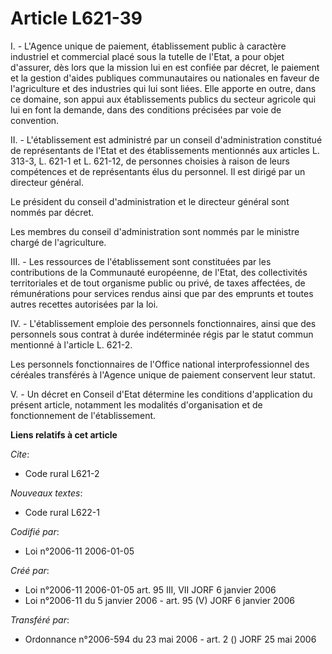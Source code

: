 # Article L621-39

I. - L'Agence unique de paiement, établissement public à caractère industriel et commercial placé sous la tutelle de l'Etat,
a pour objet d'assurer, dès lors que la mission lui en est confiée par décret, le paiement et la gestion d'aides publiques
communautaires ou nationales en faveur de l'agriculture et des industries qui lui sont liées. Elle apporte en outre, dans ce
domaine, son appui aux établissements publics du secteur agricole qui lui en font la demande, dans des conditions précisées
par voie de convention.

II. - L'établissement est administré par un conseil d'administration constitué de représentants de l'Etat et des
établissements mentionnés aux articles L. 313-3, L. 621-1 et L. 621-12, de personnes choisies à raison de leurs compétences
et de représentants élus du personnel. Il est dirigé par un directeur général.

Le président du conseil d'administration et le directeur général sont nommés par décret.

Les membres du conseil d'administration sont nommés par le ministre chargé de l'agriculture.

III. - Les ressources de l'établissement sont constituées par les contributions de la Communauté européenne, de l'Etat, des
collectivités territoriales et de tout organisme public ou privé, de taxes affectées, de rémunérations pour services rendus
ainsi que par des emprunts et toutes autres recettes autorisées par la loi.

IV. - L'établissement emploie des personnels fonctionnaires, ainsi que des personnels sous contrat à durée indéterminée régis
par le statut commun mentionné à l'article L. 621-2.

Les personnels fonctionnaires de l'Office national interprofessionnel des céréales transférés à l'Agence unique de paiement
conservent leur statut.

V. - Un décret en Conseil d'Etat détermine les conditions d'application du présent article, notamment les modalités
d'organisation et de fonctionnement de l'établissement.

**Liens relatifs à cet article**

_Cite_:

  - Code rural L621-2

_Nouveaux textes_:

  - Code rural L622-1

_Codifié par_:

  - Loi n°2006-11 2006-01-05

_Créé par_:

  - Loi n°2006-11 2006-01-05 art. 95 III, VII JORF 6 janvier 2006
  - Loi n°2006-11 du 5 janvier 2006 - art. 95 (V) JORF 6 janvier 2006

_Transféré par_:

  - Ordonnance n°2006-594 du 23 mai 2006 - art. 2 () JORF 25 mai 2006

